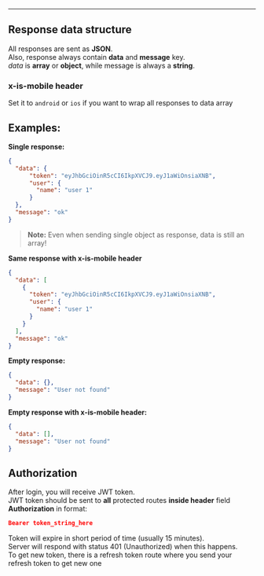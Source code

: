 ----------
## Response data structure

All responses are sent as **JSON**. <br>
Also, response always contain **data** and **message** key. <br>
_data_ is **array** or **object**, while message is always a **string**.

### x-is-mobile header
Set it to `android` or `ios` if you want to wrap all responses to data array

## Examples:
**Single response:**
```json
{
  "data": {
      "token": "eyJhbGciOinR5cCI6IkpXVCJ9.eyJ1aWiOnsiaXNB",
      "user": {
        "name": "user 1"
      }
  },
  "message": "ok"
}
```
> **Note:** Even when sending single object as response, data is still an array!

**Same response with x-is-mobile header**
```json
{
  "data": [
    {
      "token": "eyJhbGciOinR5cCI6IkpXVCJ9.eyJ1aWiOnsiaXNB",
      "user": {
        "name": "user 1"
      }
    }
  ],
  "message": "ok"
}
```

**Empty response:**
```json
{
  "data": {},
  "message": "User not found"
}
```

**Empty response with x-is-mobile header:**
```json
{
  "data": [],
  "message": "User not found"
}
```

## Authorization

After login, you will receive JWT token. <br>
JWT token should be sent to **all** protected routes **inside header** field **Authorization** in format: <br>
```json
Bearer token_string_here
```
Token will expire in short period of time (usually 15 minutes). <br>
Server will respond with status 401 (Unauthorized) when this happens. <br>
To get new token, there is a refresh token route where you send your refresh token to get new one
